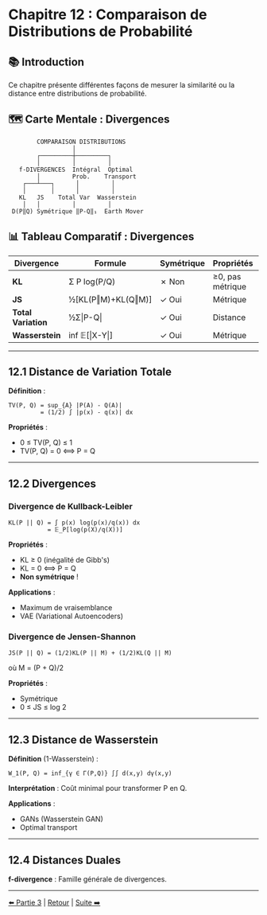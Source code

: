 # Chapitre 12 : Comparaison de Distributions de Probabilité

## 📚 Introduction

Ce chapitre présente différentes façons de mesurer la similarité ou la distance entre distributions de probabilité.

## 🗺️ Carte Mentale : Divergences

```
        COMPARAISON DISTRIBUTIONS
                  │
        ┌─────────┼─────────┐
        │         │         │
   f-DIVERGENCES  Intégral  Optimal
        │         Prob.    Transport
    ┌───┴───┐      │         │
    │       │      │         │
   KL   JS    Total Var  Wasserstein
    │   │         │         │
 D(P‖Q) Symétrique ‖P-Q‖₁  Earth Mover
```

## 📊 Tableau Comparatif : Divergences

| **Divergence** | **Formule** | **Symétrique** | **Propriétés** | **Usage** |
|---------------|------------|---------------|--------------|-----------|
| **KL** | Σ P log(P/Q) | ✗ Non | ≥0, pas métrique | VAE, EM |
| **JS** | ½[KL(P‖M)+KL(Q‖M)] | ✓ Oui | Métrique | GAN |
| **Total Variation** | ½Σ\|P-Q\| | ✓ Oui | Distance | Théorie |
| **Wasserstein** | inf 𝔼[\|X-Y\|] | ✓ Oui | Métrique | WGAN |

---

## 12.1 Distance de Variation Totale

**Définition** :
```
TV(P, Q) = sup_{A} |P(A) - Q(A)|
         = (1/2) ∫ |p(x) - q(x)| dx
```

**Propriétés** :
- 0 ≤ TV(P, Q) ≤ 1
- TV(P, Q) = 0 ⟺ P = Q

---

## 12.2 Divergences

### Divergence de Kullback-Leibler

```
KL(P || Q) = ∫ p(x) log(p(x)/q(x)) dx
           = 𝔼_P[log(p(X)/q(X))]
```

**Propriétés** :
- KL ≥ 0 (inégalité de Gibb's)
- KL = 0 ⟺ P = Q
- **Non symétrique** !

**Applications** :
- Maximum de vraisemblance
- VAE (Variational Autoencoders)

### Divergence de Jensen-Shannon

```
JS(P || Q) = (1/2)KL(P || M) + (1/2)KL(Q || M)
```

où M = (P + Q)/2

**Propriétés** :
- Symétrique
- 0 ≤ JS ≤ log 2

---

## 12.3 Distance de Wasserstein

**Définition** (1-Wasserstein) :
```
W_1(P, Q) = inf_{γ ∈ Γ(P,Q)} ∫∫ d(x,y) dγ(x,y)
```

**Interprétation** : Coût minimal pour transformer P en Q.

**Applications** :
- GANs (Wasserstein GAN)
- Optimal transport

---

## 12.4 Distances Duales

**f-divergence** : Famille générale de divergences.

---

[⬅️ Partie 3](../partie-3-apprentissage-supervise/chapitre-11-reseaux-neurones.md) | [Retour](../README.md) | [Suite ➡️](./chapitre-13-monte-carlo.md)

